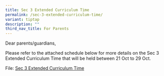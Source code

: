 ```yaml
---
title: Sec 3 Extended Curriculum Time
permalink: /sec-3-extended-curriculum-time/
variant: tiptap
description: ""
third_nav_title: For Parents
---
```

<p>Dear parents/guardians,</p>
<p>Please refer to the attached schedule below for more details on the Sec
3 Extended Curriculum Time that will be held between 21 Oct to 29 Oct.</p>
<p></p>
<p>File: <a href="/files/Sec_3_Extended_Programme_2024.pdf" rel="noopener nofollow" target="_blank">Sec 3 Extended Curriculum Time</a>
</p>
